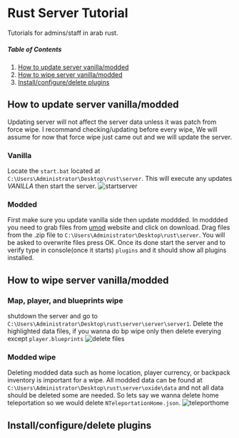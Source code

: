# Rust Server Tutorial
Tutorials for admins/staff in arab rust.

##### Table of Contents  
1. [How to update server vanilla/modded](https://github.com/oryxcoding/rust-server-tutorial/blob/main/README.md#how-to-update-server-vanillamodded)  
2. [How to wipe server vanilla/modded](https://github.com/oryxcoding/rust-server-tutorial/blob/main/README.md#how-to-wipe-server-vanillamodded) 
3. [Install/configure/delete plugins](#headers)
## How to update server vanilla/modded
Updating server will not affect the server data unless it was patch from force wipe. I recommand checking/updating before every wipe, We will assume for now that force wipe just came out and we will update the server.
### Vanilla
Locate the `start.bat` located at `C:\Users\Administrator\Desktop\rust\server`. This will execute any updates *VANILLA* then start the server.
![startserver](https://user-images.githubusercontent.com/51522724/109436435-f6110580-7a38-11eb-8988-136a89c6d05c.JPG)

### Modded
First make sure you update vanilla side then update moddded. In moddded you need to grab files from [umod](https://umod.org/games/rust) website and click on download. Drag files from the .zip file to `C:\Users\Administrator\Desktop\rust\server`. You will be asked to overwrite files press OK. Once its done start the server and to verify type in console(once it starts) `plugins` and it should show all plugins installed.
## How to wipe server vanilla/modded

### Map, player, and blueprints wipe
shutdown the server and go to `C:\Users\Administrator\Desktop\rust\server\server\server1`. Delete the highlighted data files, if you wanna do bp wipe only then delete everying except `player.blueprints`
![delete files](https://user-images.githubusercontent.com/51522724/109436840-0629e480-7a3b-11eb-8604-9d666b2bbc87.JPG)


### Modded wipe
Deleting modded data such as home location, player currency, or backpack inventory is important for a wipe. All modded data can be found at `C:\Users\Administrator\Desktop\rust\server\oxide\data` and not all data should be deleted some are needed. So lets say we wanna delete home teleportation so we would delete `NTeleportationHome.json`.
![teleporthome](https://user-images.githubusercontent.com/51522724/109436946-bef02380-7a3b-11eb-8ad4-51a8ec0177e8.JPG)

## Install/configure/delete plugins
